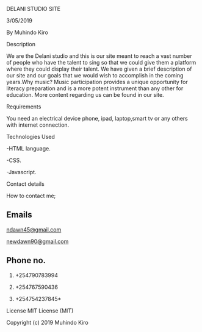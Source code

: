 DELANI STUDIO SITE

3/05/2019

By Muhindo Kiro

Description

We are the Delani studio and this is our site meant to reach a vast number of people who have the talent to sing so that we could give them a platform where they could display their talent. We have given a brief description of our site and our goals that we would wish to accomplish in the coming years.Why music? Music participation provides a unique opportunity for literacy preparation and is a more potent instrument than any other for education. More content regarding us can be found in our site.


Requirements

You need an electrical device phone, ipad, laptop,smart tv or any others with internet connection.

Technologies Used

-HTML language.

-CSS.

-Javascript.


Contact details

How to contact me;

Emails
--------
ndawn45@gmail.com

newdawn90@gmail.com

Phone no.
---------
1. +254790783994

2. +254767590436

3. +254754237845*


License MIT License (MIT)

Copyright (c) 2019 Muhindo Kiro
